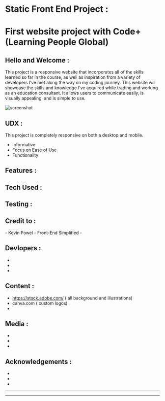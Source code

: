# Static Front End Project : 
<h1> First website project with Code+<br> (Learning People Global) </h1>

<h2>Hello and Welcome :</h2>

This project is a responsive website that incorporates all of the skills learned so far in the course, as well as inspiration from a variety of developers I've met along the way on my coding journey. This website will showcase the skills and knowledge I've acquired while trading and working as an education consultant. It allows users to communicate easily, is visually appealing, and is simple to use.<br>

![screenshot](file:///C:/Users/asher/Downloads/Screenshot%202022-12-29%20220246.jpg)<br>

<h2>UDX :</h2>

This project is completely responsive on both a desktop and mobile.

- Informative
- Focus on Ease of Use
- Functionality

<h2>Features :</h2>





<h2>Tech Used :</h2>





<h2>Testing :</h2>





<h2>Credit to :</h2>
- Kevin Powel
- Front-End Simplified
-

<h2>Devlopers :</h2>

-
-
-

<h2>Content :</h2>

- https://stock.adobe.com/ ( all background and illustrations)
- canva.com ( custom logos)
-

<h2>Media : </h2>

-
-
-

<h2>Acknowledgements :</h2>

-
-
-

---
---